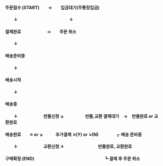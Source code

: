 #### 주문접수 (START)　　→　　입금대기(무통장입금)
#### 　　↓　　　　　　　　　　　　↓
#### 결제완료　　　　　　→　　주문 취소
#### 　　↓
#### 배송준비중
#### 　　↓
#### 배송시작
#### 　　↓
#### 배송중
#### 　　↓　　　　　　반품신청 ↘　　　　　반품,교환 결제대기　→　반품완료 or 교환완료
#### 배송완료　　↗ or ↘　　　추가결제 ↗(Y) or ↘(N)　　　　┎ 배송 준비중
#### 　　↓　　　　　　교환신청 ↗　　　　　　　　반품완료, 교환완료 
#### 구매확정 (END)　　　　　　　　　　　　　　　　 ┗ 결제 후 주문 취소



